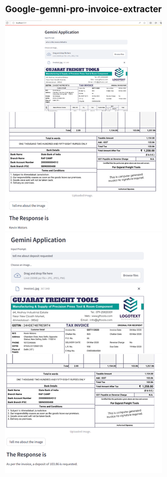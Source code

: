 # Google-gemni-pro-invoice-extracter
![screenshot1](https://github.com/say123ali/Google-gemni-pro-invoice-extracter/blob/main/Screenshot1.png)
![screenshot2](https://github.com/say123ali/Google-gemni-pro-invoice-extracter/blob/main/screenschot2.png)
![screenshot3](https://github.com/say123ali/Google-gemni-pro-invoice-extracter/blob/main/Screenshot3.png)
![screenshot4](https://github.com/say123ali/Google-gemni-pro-invoice-extracter/blob/main/Screenshot4.png)
